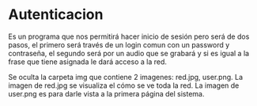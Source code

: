 # Autenticacion
Es un programa que nos permitirá hacer inicio de sesión pero será de dos pasos, el primero será través de un login comun con un password y contraseña, el segundo será por un audio que se grabará y si es igual a la frase que tiene asignada le dará acceso a la red. 


Se oculta la carpeta img que contiene 2 imagenes: red.jpg, user.png.
La imagen de red.jpg se visualiza el cómo se ve toda la red.
La imagen de user.png es para darle vista a la primera página del sistema.
